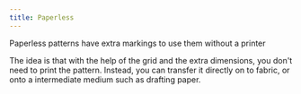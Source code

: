 ```yaml
---
title: Paperless
---
```


Paperless patterns have extra markings to use them without a printer

The idea is that with the help of the grid and the extra dimensions, 
you don't need to print the pattern. Instead, you can transfer it
directly on to fabric, or onto a intermediate medium such as drafting paper.
